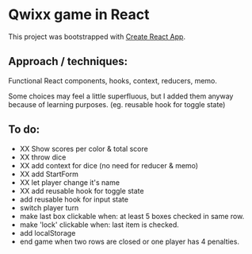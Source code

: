 # Qwixx game in React

This project was bootstrapped with [Create React App](https://github.com/facebook/create-react-app).

## Approach / techniques:

Functional React components, hooks, context, reducers, memo.

Some choices may feel a little superfluous, but I added them anyway because of learning purposes.
(eg. reusable hook for toggle state)

## To do:

- XX Show scores per color & total score
- XX throw dice
- XX add context for dice (no need for reducer & memo)
- XX add StartForm 
- XX let player change it's name
- XX add reusable hook for toggle state
- add reusable hook for input state
- switch player turn
- make last box clickable when: at least 5 boxes checked in same row.
- make 'lock' clickable when: last item is checked.
- add localStorage
- end game when two rows are closed or one player has 4 penalties.


